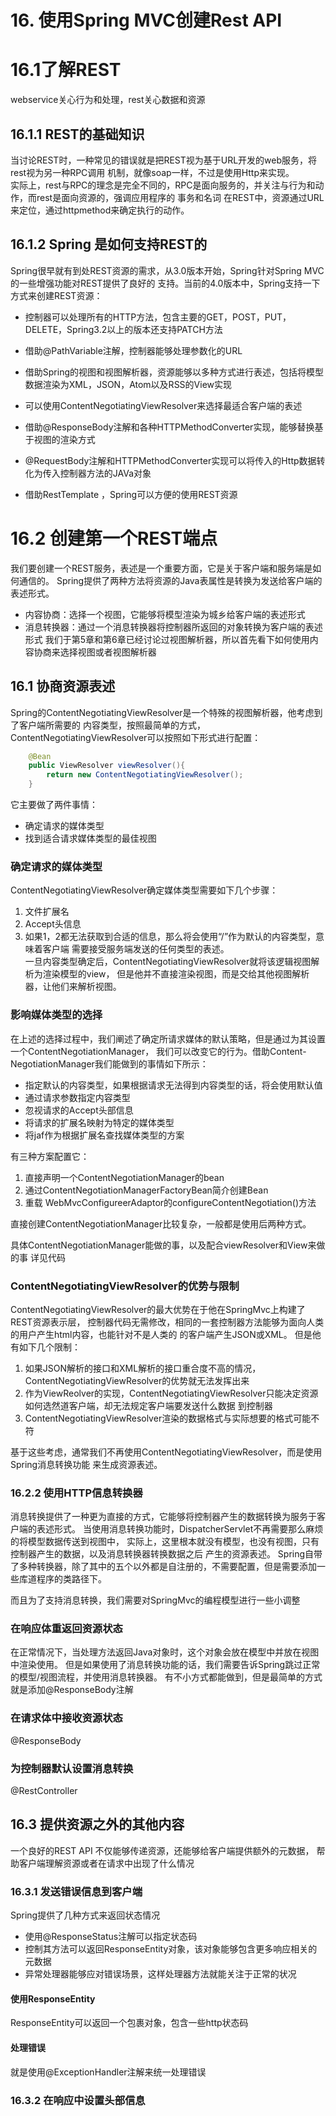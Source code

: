 # 16. 使用Spring MVC创建Rest API

# 16.1了解REST
webservice关心行为和处理，rest关心数据和资源

## 16.1.1 REST的基础知识
当讨论REST时，一种常见的错误就是把REST视为基于URL开发的web服务，将rest视为另一种RPC调用
机制，就像soap一样，不过是使用Http来实现。  
实际上，rest与RPC的理念是完全不同的，RPC是面向服务的，并关注与行为和动作，而rest是面向资源的，强调应用程序的
事务和名词
在REST中，资源通过URL来定位，通过httpmethod来确定执行的动作。

## 16.1.2 Spring 是如何支持REST的 
Spring很早就有到处REST资源的需求，从3.0版本开始，Spring针对Spring MVC的一些增强功能对REST提供了良好的
支持。当前的4.0版本中，Spring支持一下方式来创建REST资源：
- 控制器可以处理所有的HTTP方法，包含主要的GET，POST，PUT，DELETE，Spring3.2以上的版本还支持PATCH方法
- 借助@PathVariable注解，控制器能够处理参数化的URL
- 借助Spring的视图和视图解析器，资源能够以多种方式进行表述，包括将模型数据渲染为XML，JSON，Atom以及RSS的View实现

- 可以使用ContentNegotiatingViewResolver来选择最适合客户端的表述
- 借助@ResponseBody注解和各种HTTPMethodConverter实现，能够替换基于视图的渲染方式
- @RequestBody注解和HTTPMethodConverter实现可以将传入的Http数据转化为传入控制器方法的JAVa对象
- 借助RestTemplate ，Spring可以方便的使用REST资源

# 16.2 创建第一个REST端点

我们要创建一个REST服务，表述是一个重要方面，它是关于客户端和服务端是如何通信的。
Spring提供了两种方法将资源的Java表属性是转换为发送给客户端的表述形式。
- 内容协商：选择一个视图，它能够将模型渲染为城乡给客户端的表述形式
- 消息转换器：通过一个消息转换器将控制器所返回的对象转换为客户端的表述形式
我们于第5章和第6章已经讨论过视图解析器，所以首先看下如何使用内容协商来选择视图或者视图解析器

## 16.1 协商资源表述
Spring的ContentNegotiatingViewResolver是一个特殊的视图解析器，他考虑到了客户端所需要的
内容类型，按照最简单的方式，ContentNegotiatingViewResolver可以按照如下形式进行配置：

```java
    @Bean
    public ViewResolver viewResolver(){
        return new ContentNegotiatingViewResolver();
    }
```
它主要做了两件事情：
- 确定请求的媒体类型
- 找到适合请求媒体类型的最佳视图

### 确定请求的媒体类型
ContentNegotiatingViewResolver确定媒体类型需要如下几个步骤：
1. 文件扩展名
2. Accept头信息
3. 如果1，2都无法获取到合适的信息，那么将会使用“/”作为默认的内容类型，意味着客户端
需要接受服务端发送的任何类型的表述。  
一旦内容类型确定后，ContentNegotiatingViewResolver就将该逻辑视图解析为渲染模型的view，
但是他并不直接渲染视图，而是交给其他视图解析器，让他们来解析视图。

### 影响媒体类型的选择

在上述的选择过程中，我们阐述了确定所请求媒体的默认策略，但是通过为其设置一个ContentNegotiationManager，
我们可以改变它的行为。借助Content-NegotiationManager我们能做到的事情如下所示：
- 指定默认的内容类型，如果根据请求无法得到内容类型的话，将会使用默认值
- 通过请求参数指定内容类型
- 忽视请求的Accept头部信息
- 将请求的扩展名映射为特定的媒体类型
- 将jaf作为根据扩展名查找媒体类型的方案

有三种方案配置它：
1. 直接声明一个ContentNegotiationManager的bean
2. 通过ContentNegotiationManagerFactoryBean简介创建Bean
3. 重载 WebMvcConfigureerAdaptor的configureContentNegotiation()方法

直接创建ContentNegotiationManager比较复杂，一般都是使用后两种方式。

具体ContentNegotiationManager能做的事，以及配合viewResolver和View来做的事
详见代码

### ContentNegotiatingViewResolver的优势与限制
ContentNegotiatingViewResolver的最大优势在于他在SpringMvc上构建了REST资源表示层，
控制器代码无需修改，相同的一套控制器方法能够为面向人类的用户产生html内容，也能针对不是人类的
的客户端产生JSON或XML。
但是他有如下几个限制：
1. 如果JSON解析的接口和XML解析的接口重合度不高的情况，ContentNegotiatingViewResolver的优势就无法发挥出来
2. 作为ViewReolver的实现，ContentNegotiatingViewResolver只能决定资源如何选然道客户端，却无法规定客户端要发送什么数据
到控制器
3. ContentNegotiatingViewResolver渲染的数据格式与实际想要的格式可能不符

基于这些考虑，通常我们不再使用ContentNegotiatingViewResolver，而是使用Spring消息转换功能
来生成资源表述。

### 16.2.2 使用HTTP信息转换器

消息转换提供了一种更为直接的方式，它能够将控制器产生的数据转换为服务于客户端的表述形式。
当使用消息转换功能时，DispatcherServlet不再需要那么麻烦的将模型数据传送到视图中，
实际上，这里根本就没有模型，也没有视图，只有控制器产生的数据，以及消息转换器转换数据之后
产生的资源表述。
Spring自带了多种转换器，除了其中的五个以外都是自注册的，不需要配置，但是需要添加一些库道程序的类路径下。

而且为了支持消息转换，我们需要对SpringMvc的编程模型进行一些小调整

### 在响应体重返回资源状态

在正常情况下，当处理方法返回Java对象时，这个对象会放在模型中并放在视图中渲染使用。
但是如果使用了消息转换功能的话，我们需要告诉Spring跳过正常的模型/视图流程，并使用消息转换器。
有不小方式都能做到，但是最简单的方式就是添加@ResponseBody注解

### 在请求体中接收资源状态

@ResponseBody

### 为控制器默认设置消息转换

@RestController

## 16.3 提供资源之外的其他内容

一个良好的REST API 不仅能够传递资源，还能够给客户端提供额外的元数据，
帮助客户端理解资源或者在请求中出现了什么情况

### 16.3.1 发送错误信息到客户端

Spring提供了几种方式来返回状态情况

- 使用@ResponseStatus注解可以指定状态码
- 控制其方法可以返回ResponseEntity对象，该对象能够包含更多响应相关的元数据
- 异常处理器能够应对错误场景，这样处理器方法就能关注于正常的状况

#### 使用ResponseEntity

ResponseEntity可以返回一个包裹对象，包含一些http状态码

#### 处理错误

就是使用@ExceptionHandler注解来统一处理错误

### 16.3.2 在响应中设置头部信息
